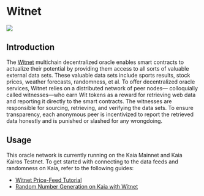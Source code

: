 # Witnet

![](/img/banners/kaia-witnet.png)

## Introduction

The [Witnet](https://docs.witnet.io/) multichain decentralized oracle enables smart contracts to actualize their potential by providing them access to all sorts of valuable external data sets. These valuable data sets include sports results, stock prices, weather forecasts, randomness, et al.
To offer decentralized oracle services, Witnet relies on a distributed network of peer nodes— colloquially called witnesses—who earn Wit tokens as a reward for retrieving web data and reporting it directly to the smart contracts. The witnesses are responsible for sourcing, retrieving, and verifying the data sets. To ensure transparency, each anonymous peer is incentivized to report the retrieved data honestly and is punished or slashed for any wrongdoing.

## Usage

This oracle network is currently running on the Kaia Mainnet and Kaia Kairos Testnet. To get started with connecting to the data feeds and randomness on Kaia, refer to the following guides:

- [Witnet Price-Feed Tutorial](https://metaverse-knowledge-kit.klaytn.foundation/docs/decentralized-oracle/oracle-providers/witnet-tutorial)
- [Random Number Generation on Kaia with Witnet](https://medium.com/klaytn/random-number-generation-on-klaytn-with-witnet-ae136dad0562)
